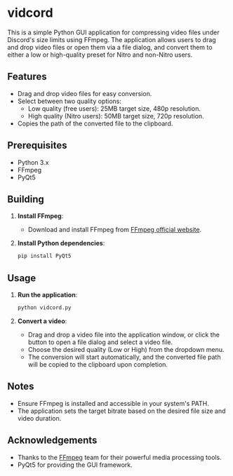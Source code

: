 # vidcord

This is a simple Python GUI application for compressing video files under Discord's size limits using FFmpeg. The application allows users to drag and drop video files or open them via a file dialog, and convert them to either a low or high-quality preset for Nitro and non-Nitro users.

## Features

- Drag and drop video files for easy conversion.
- Select between two quality options:
  - Low quality (free users): 25MB target size, 480p resolution.
  - High quality (Nitro users): 50MB target size, 720p resolution.
- Copies the path of the converted file to the clipboard.

## Prerequisites

- Python 3.x
- FFmpeg
- PyQt5

## Building

1. **Install FFmpeg**:
   - Download and install FFmpeg from [FFmpeg official website](https://ffmpeg.org/download.html).

2. **Install Python dependencies**:
   ```sh
   pip install PyQt5
   ```

## Usage

1. **Run the application**:
   ```sh
   python vidcord.py
   ```

2. **Convert a video**:
   - Drag and drop a video file into the application window, or click the button to open a file dialog and select a video file.
   - Choose the desired quality (Low or High) from the dropdown menu.
   - The conversion will start automatically, and the converted file path will be copied to the clipboard upon completion.

## Notes

- Ensure FFmpeg is installed and accessible in your system's PATH.
- The application sets the target bitrate based on the desired file size and video duration.

## Acknowledgements

- Thanks to the [FFmpeg](https://ffmpeg.org/) team for their powerful media processing tools.
- PyQt5 for providing the GUI framework.
